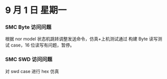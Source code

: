 # 9 月 1 日 星期一

### SMC Byte 访问问题

根据 nor model 状态机跳转调整发送命令，仿真+上机测试通过
构建 Byte 读写测试 case，16 位读写有问题，暂停。

### SMC SWD 访问问题

对 swd case 进行 hex 仿真